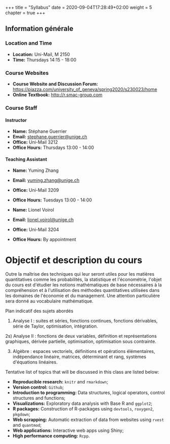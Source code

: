 +++
title = "Syllabus"
date = 2020-09-04T17:28:49+02:00
weight = 5
chapter = true
+++
 
## Information générale

### Location and Time

- **Location:** Uni-Mail, M 2150
- **Time:** Thursdays 14:15 - 18:00

### Course Websites

* **Course Website and Discussion Forum:** <https://piazza.com/university_of_geneva/spring2020/s230023/home>
* **Online Textbook:**  <http://r.smac-group.com>


### Course Staff


#### Instructor

- **Name:** Stéphane Guerrier 
- **Email:** stephane.guerrier@unige.ch
- **Office:** Uni-Mail 3212
- **Office Hours:** Thursdays 13:00 - 14:00

#### Teaching Assistant 

- **Name:** Yuming Zhang 
- **Email:** yuming.zhang@unige.ch
- **Office:** Uni-Mail 3209
- **Office Hours:** Tuesdays 13:00 - 14:00   



- **Name:** Lionel Voirol   
- **Email:** lionel.voirol@unige.ch    
- **Office:** Uni-Mail 3204
- **Office Hours:** By appointment


# Objectif et description du cours

Outre la maîtrise des techniques qui leur seront utiles pour les matières quantitatives comme les probabilités, la statistique et l'économétrie, l'objet du cours est d'étudier les notions mathématiques de base nécessaires à la compréhension et à l'utilisation des méthodes quantitatives utilisées dans les domaines de l'économie et du management. Une attention particulière sera donné au vocabulaire mathématique.


Plan indicatif des sujets abordés 

1) Analyse I : suites et séries, fonctions continues, fonctions dérivables, série de Taylor, optimisation, intégration.

2s) Analyse II : fonctions de deux variables, définition et représentations graphiques, dérivée partielle, optimisation, optimisation sous contrainte.
 
3) Algèbre : espaces vectoriels, définitions et opérations élémentaires, indépendance linéaire, matrices, déterminant et rang, systèmes d'équations linéaires.

Tentative list of topics that will be discussed in this class are listed below:

- **Reproducible research:** `knitr` and `rmarkdown`;
- **Version control:** `Github`;
- **Introduction to programming:** Data structures, logical operators, control structures and functions;
- **Visualizations:** Exploratory data analysis with Base R and `ggplot2`;
- **R packages:** Construction of R-packages using `devtools`, `roxygen2`, `pkgdown`;
- **Web scrapping:** Automatic extraction of data from websites using `rvest` and `quantmod`;
- **Web applications:** Interactive web apps using Shiny;
- **High performance computing:** `Rcpp`.

